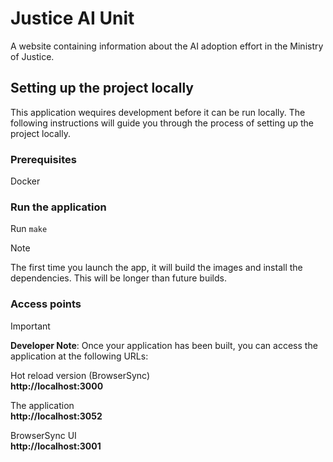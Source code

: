 # Justice AI Unit

A website containing information about the AI adoption effort in the Ministry of Justice.

## Setting up the project locally

This application wequires development before it can be run locally. The following instructions will guide you through the process of setting up the project locally.

### Prerequisites

Docker

### Run the application

Run `make`

> [!NOTE]
> The first time you launch the app, it will build the images and install the dependencies. This will be longer than future builds.


### Access points


> [!IMPORTANT]
> **Developer Note**:
> Once your application has been built, you can access the application at the following URLs:

Hot reload version (BrowserSync)<br>
**http://localhost:3000**

The application<br>
**http://localhost:3052**

BrowserSync UI<br>
**http://localhost:3001**
